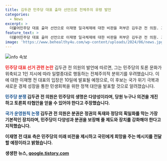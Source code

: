 ```yaml
---
title: 김두관 민주당 대표 출마 선언으로 전체주의 유령 발언
categories:
  - News
excerpt: >
  더불어민주당 대표 출마 선언으로 이재명 일극체제에 대한 비판을 퍼부은 김두관 전 의원. 그는 당원들의 다양성과 분권보장을 강조하며 1인 독주를 막지 못하면 민주당의 위기가 더 깊어질 것이라 지적했다. 이에 이재명 전 대표는 국가 위기 극복과 새로운 경제 성장을 위한 정책 대안을 발표할 예정이라고 밝혀, 국내 정치권은 이들의 입장차와 분위기에 주목하고 있다.
feature_text: >
  더불어민주당 대표 출마 선언으로 이재명 일극체제에 대한 비판을 퍼부은 김두관 전 의원. 그는 당원들의 다양성과 분권보장을 강조하며 1인 독주를 막지 못하면 민주당의 위기가 더 깊어질 것이라 지적했다. 이에 이재명 전 대표는 국가 위기 극복과 새로운 경제 성장을 위한 정책 대안을 발표할 예정이라고 밝혀, 국내 정치권은 이들의 입장차와 분위기에 주목하고 있다.
image: 'https://www.behealthy4u.com/wp-content/uploads/2024/06/news.jpg'
---
```


<p><img src="https://www.behealthy4u.com/wp-content/uploads/2024/06/news.jpg" alt="info 속보" /></p>

<p><b><span style="color: #ee2323;">민주당 대표 선거 관련 논란</span></b>
김두관 전 의원의 발언에 따르면, 그는 민주당의 토론 문화가 위축되고 1인 지시에 따라 일렬종대로 행동하는 전체주의적 분위기를 우려했습니다. 이에 대한 이재명 전 대표의 입장은 10일에 발표될 예정으로, 이 후보는 국가 위기 극복과 새로운 경제 성장을 통한 민생회복을 위한 정책 대안을 발표할 것으로 알려졌습니다.</p>

<p><b><span style="color: #1a5490;">민주당 분쟁</span><b>
김두관 전 의원은 민주당의 생명은 다양성이라며, 당원 누구나 의견을 개진하고 토론회 타협안을 얻을 수 있어야 한다고 주장했습니다.</p>

<p><b><span style="color: #1a5490;">국가 운영원칙 논쟁</span></b>
김두관 전 의원은 분권은 정권의 독재와 정당의 획일화를 막는 가장 기본적인 장치라며, 민주당이 다양성과 분권을 보장해 줄 제도와 장치를 강화해야 한다고 지적했습니다. </p>

<p>이재명 전 대표 측은 민주당의 미래 비전을 제시하고 국민에게 희망을 주는 메시지를 전달할 예정이라고 밝혔습니다.</p>
생생한 뉴스, <a href="https://qoogle.tistory.com" rel="dofollow">qoogle.tistory.com</a>


